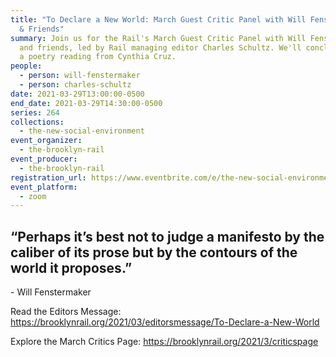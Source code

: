```yaml
---
title: "To Declare a New World: March Guest Critic Panel with Will Fenstermaker
  & Friends"
summary: Join us for the Rail's March Guest Critic Panel with Will Fenstermaker
  and friends, led by Rail managing editor Charles Schultz. We'll conclude with
  a poetry reading from Cynthia Cruz.
people:
  - person: will-fenstermaker
  - person: charles-schultz
date: 2021-03-29T13:00:00-0500
end_date: 2021-03-29T14:30:00-0500
series: 264
collections:
  - the-new-social-environment
event_organizer:
  - the-brooklyn-rail
event_producer:
  - the-brooklyn-rail
registration_url: https://www.eventbrite.com/e/the-new-social-environment-264-to-declare-a-new-world-tickets-147676098185
event_platform:
  - zoom
---
```

## “Perhaps it’s best not to judge a manifesto by the caliber of its prose but by the contours of the world it proposes.”

\- Will Fenstermaker

Read the Editors Message: <https://brooklynrail.org/2021/03/editorsmessage/To-Declare-a-New-World>

Explore the March Critics Page: <https://brooklynrail.org/2021/3/criticspage>